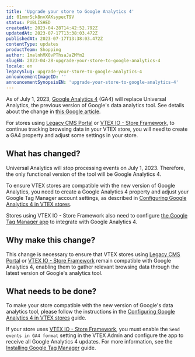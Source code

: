 ```yaml
---
title: 'Upgrade your store to Google Analytics 4'
id: 01mmrSck8nvXAKsypecT9V
status: PUBLISHED
createdAt: 2023-04-28T14:42:52.792Z
updatedAt: 2023-07-17T13:38:03.472Z
publishedAt: 2023-07-17T13:38:03.472Z
contentType: updates
productTeam: Shopping
author: 1malnhMX0vPThsaJaZMYm2
slugEN: 2023-04-28-upgrade-your-store-to-google-analytics-4
locale: en
legacySlug: upgrade-your-store-to-google-analytics-4
announcementImageID: ''
announcementSynopsisEN: 'upgrade-your-store-to-google-analytics-4'
---
```


As of July 1, 2023, [Google Analytics 4](https://support.google.com/analytics/answer/10089681) (GA4) will replace Universal Analytics, the previous version of Google's data analytics tool. See details about the change in [this Google article](https://support.google.com/analytics/answer/11583528). 

For stores using [Legacy CMS Portal](/en/tracks/cms--2YcpgIljVaLVQYMzxQbc3z/1oN446gRGcR2s70RvBCAmj) or [VTEX IO - Store Framework](/en/tracks/cms--2YcpgIljVaLVQYMzxQbc3z/4yB9wSl79cArd68aRBnBZ2), to continue tracking browsing data in your VTEX store, you will need to create a GA4 property and adjust some settings in your store.

## What has changed?
Universal Analytics will stop processing events on July 1, 2023. Therefore, the only functional version of the tool will be Google Analytics 4.

To ensure VTEX stores are compatible with the new version of Google Analytics, you need to create a Google Analytics 4 property and adjust your Google Tag Manager account settings, as described in [Configuring Google Analytics 4 in VTEX stores](/en/tutorial/how-to-setup-google-analytics-in-vtex-store--G2P0rmSrEiqCcmUMyUUwG).

Stores using VTEX IO - Store Framework also need to configure [the Google Tag Manager app](https://developers.vtex.com/docs/guides/google-tag-manager) to integrate with Google Analytics 4.

## Why make this change?

This change is necessary to ensure that VTEX stores using [Legacy CMS Portal](/en/tracks/cms--2YcpgIljVaLVQYMzxQbc3z/1oN446gRGcR2s70RvBCAmj) or [VTEX IO - Store Framework](/en/tracks/cms--2YcpgIljVaLVQYMzxQbc3z/4yB9wSl79cArd68aRBnBZ2) remain compatible with Google Analytics 4, enabling them to gather relevant browsing data through the latest version of Google's analytics tool.

## What needs to be done?

To make your store compatible with the new version of Google's data analytics tool, please follow the instructions in the [Configuring Google Analytics 4 in VTEX stores](/en/tutorial/how-to-setup-google-analytics-in-vtex-store--G2P0rmSrEiqCcmUMyUUwG) guide.

If your store uses [VTEX IO - Store Framework](/en/tracks/cms--2YcpgIljVaLVQYMzxQbc3z/4yB9wSl79cArd68aRBnBZ2), you must enable the `Send events in GA4 format` setting in the VTEX Admin and configure the app to receive all Google Analytics 4 updates. For more information, see the [Installing Google Tag Manager](https://developers.vtex.com/docs/guides/vtex-io-documentation-installing-google-tag-manager) guide.
